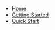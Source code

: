 <!-- docs/_sidebar.md -->

* [Home](/)
* [Getting Started](getting-started)
* [Quick Start](quick-start/)